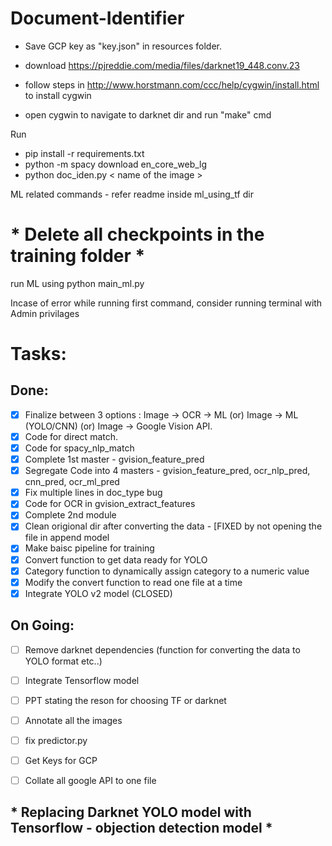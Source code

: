 # Document-Identifier

* Save GCP key as "key.json" in resources folder.
* download https://pjreddie.com/media/files/darknet19_448.conv.23

* follow steps in http://www.horstmann.com/ccc/help/cygwin/install.html to install cygwin
* open cygwin to navigate to darknet dir and run "make" cmd


Run
* pip install -r requirements.txt
* python -m spacy download en_core_web_lg
* python doc_iden.py < name of the image >


ML related commands - refer readme inside ml_using_tf dir

# * Delete all checkpoints in the training folder *

run ML using 
python main_ml.py



Incase of error while running first command, consider running terminal with Admin privilages


# Tasks:

## Done:
- [x] Finalize between 3 options : Image -> OCR -> ML (or) Image -> ML (YOLO/CNN) (or) Image -> Google Vision API.
- [X] Code for direct match.
- [X] Code for spacy_nlp_match
- [X] Complete 1st master - gvision_feature_pred 
- [X] Segregate Code into 4 masters - gvision_feature_pred, ocr_nlp_pred, cnn_pred, ocr_ml_pred
- [X] Fix multiple lines in doc_type bug
- [X] Code for OCR in gvision_extract_features
- [X] Complete 2nd module 
- [X] Clean origional dir after converting the data - [FIXED by not opening the file in append model
- [X] Make baisc pipeline for training 
- [X] Convert function to get data ready for YOLO
- [X] Category function to dynamically assign category to a numeric value
- [X] Modify the convert function to read one file at a time
- [X] Integrate YOLO v2 model (CLOSED)

## On Going:

- [ ] Remove darknet dependencies (function for converting the data to YOLO format etc..) 
- [ ] Integrate Tensorflow model
- [ ] PPT stating the reson for choosing TF or darknet
- [ ] Annotate all the images
- [ ] fix predictor.py
- [ ] Get Keys for GCP 
- [ ] Collate all google API to one file



## * Replacing Darknet YOLO model with Tensorflow - objection detection model *


